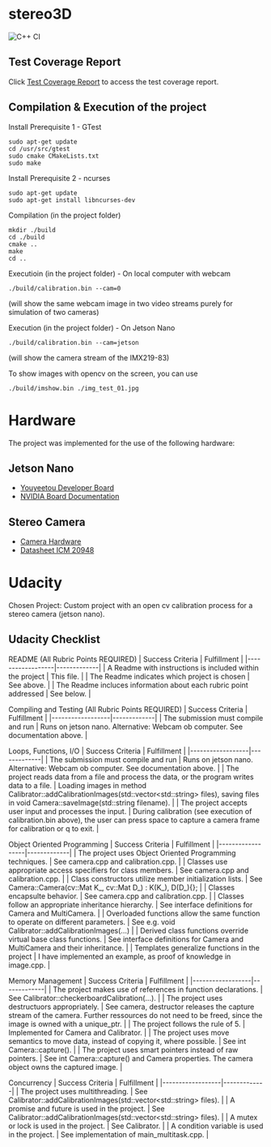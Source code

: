 # stereo3D

![C++ CI](https://github.com/graebe/stereo3D/workflows/C++%20CI/badge.svg)

## Test Coverage Report
Click [Test Coverage Report](https://graebe.github.io/stereo3d/) to access the test coverage report.

## Compilation & Execution of the project

Install Prerequisite 1 - GTest
```
sudo apt-get update
cd /usr/src/gtest
sudo cmake CMakeLists.txt
sudo make
```

Install Prerequisite 2 - ncurses
```
sudo apt-get update
sudo apt-get install libncurses-dev
```

Compilation (in the project folder)
```
mkdir ./build
cd ./build
cmake ..
make
cd ..
```

Executioin (in the project folder) - On local computer with webcam
```
./build/calibration.bin --cam=0
```
(will show the same webcam image in two video streams purely for simulation of two cameras)


Execution (in the project folder) - On Jetson Nano
```
./build/calibration.bin --cam=jetson
```
(will show the camera stream of the IMX219-83)

To show images with opencv on the screen, you can use
```
./build/imshow.bin ./img_test_01.jpg
```

# Hardware

The project was implemented for the use of the following hardware:
## Jetson Nano
- [Youyeetou Developer Board](https://www.youyeetoo.com/products/subkit-nano-kit-new-nvidia-jetson-nano-b01-develop-kit-version-linux-demo-board-deep-learning-ai-development-board-platform?VariantsId=10564)
- [NVIDIA Board Documentation](https://developer.download.nvidia.com/assets/embedded/secure/jetson/Nano/docs/SP-09732-001_v1.1.pdf?c3FtYvv4EL6RsdZGTorQcMFfUhYwAfFfiXUZaUWWFAuoLkbt80nvOGVsobp9agFTPMDcqa_71oQHeeNjXiPsSNrlK63eZuTxqtPmF_ptI_7FtkGTR3v8gwr_8cWALD9OLs4K8apzEQwSI0uEICKq8wI5r79wnXyCsPPe7A==&t=eyJscyI6ImdzZW8iLCJsc2QiOiJodHRwczovL3d3dy5nb29nbGUuY29tLyJ9)
## Stereo Camera
- [Camera Hardware](https://www.waveshare.com/wiki/IMX219-83_Stereo_Camera)
- [Datasheet ICM 20948](https://www.waveshare.com/w/upload/1/18/DS-000189-ICM-20948-v1.3.pdf)


# Udacity

Chosen Project:
Custom project with an open cv calibration process for a stereo camera (jetson nano).
## Udacity Checklist

README (All Rubric Points REQUIRED)
| Success Criteria | Fulfillment |
|------------------|-------------|
| A Readme with instructions is included within the project | This file. |
| The Readme indicates which project is chosen | See above. |
| The Readme incluces information about each rubric point addressed | See below. |

Compiling and Testing (All Rubric Points REQUIRED)
| Success Criteria | Fulfillment |
|------------------|-------------|
| The submission must compile and run | Runs on jetson nano. Alternative: Webcam ob computer. See documentation above. |

Loops, Functions, I/O
| Success Criteria | Fulfillment |
|------------------|-------------|
| The submission must compile and run | Runs on jetson nano. Alternative: Webcam ob computer. See documentation above. |
| The project reads data from a file and process the data, or the program writes data to a file. | Loading images in method Calibrator::addCalibrationImages(std::vector\<std::string\> files), saving files in void Camera::saveImage(std::string filename). |
| The project accepts user input and processes the input. | During calibration (see execution of calibration.bin above), the user can press space to capture a camera frame for calibration or q to exit. |

Object Oriented Programming
| Success Criteria | Fulfillment |
|------------------|-------------|
| The project uses Object Oriented Programming techniques. | See camera.cpp and calibration.cpp. |
| Classes use appropriate access specifiers for class members. | See camera.cpp and calibration.cpp. |
| Class constructors utilize member initialization lists. | See Camera::Camera(cv::Mat K_, cv::Mat D_) : K(K_), D(D_){}; |
| Classes encapsulte behavior. | See camera.cpp and calibration.cpp. |
| Classes follow an appropriate inheritance hierarchy. | See interface definitions for Camera and MultiCamera. |
| Overloaded functions allow the same function to operate on different parameters. | See e.g. void Calibrator::addCalibrationImages(...) |
| Derived class functions override virtual base class functions. | See interface definitions for Camera and MultiCamera and their inheritance. |
| Templates generalize functions in the project | I have implemented an example, as proof of knowledge in image.cpp. |

Memory Management
| Success Criteria | Fulfillment |
|------------------|-------------|
| The project makes use of references in function declarations. | See Calibrator::checkerboardCalibration(...). |
| The project uses destructuors appropriately. | See camera, destructor releases the capture stream of the camera. Further ressources do not need to be freed, since the image is owned with a unique_ptr. |
| The project follows the rule of 5. | Implemented for Camera and Calibrator. |
| The project uses move semantics to move data, instead of copying it, where possible. | See int Camera::capture(). |
| The project uses smart pointers instead of raw pointers. | See int Camera::capture() and Camera properties. The camera object owns the captured image. |

Concurrency
| Success Criteria | Fulfillment |
|------------------|-------------|
| The project uses multithreading. | See Calibrator::addCalibrationImages(std::vector\<std::string\> files). |
| A promise and future is used in the project. | See Calibrator::addCalibrationImages(std::vector\<std::string\> files). |
| A mutex or lock is used in the project. | See Calibrator. |
| A condition variable is used in the project. | See implementation of main_multitask.cpp. |
